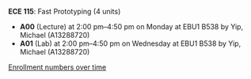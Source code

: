 **ECE 115**: Fast Prototyping (4 units)

- **A00** (Lecture) at 2:00 pm–4:50 pm on Monday at EBU1 B538 by Yip, Michael (A13288720)
- **A01** (Lab) at 2:00 pm–4:50 pm on Wednesday at EBU1 B538 by Yip, Michael (A13288720)

[Enrollment numbers over time](./ECE115.tsv)
